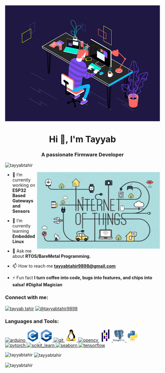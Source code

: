 <!--
### Hi there 👋

<!--
**tayyabtahir/tayyabtahir** is a ✨ _special_ ✨ repository because its `README.md` (this file) appears on your GitHub profile.

Here are some ideas to get you started:

- 🔭 I’m currently working on ...
- 🌱 I’m currently learning ...
- 👯 I’m looking to collaborate on ...
- 🤔 I’m looking for help with ...
- 💬 Ask me about ...
- 📫 How to reach me: ...
- 😄 Pronouns: ...
- ⚡ Fun fact: ...
-->


![Alt text](https://github.com/tayyabtahir/tayyabtahir/blob/main/Imgs/header_working_hard.gif)


<h1 align="center">Hi 👋, I'm Tayyab</h1>
<h3 align="center">A passionate Firmware Developer</h3>

<p align="left"> <img src="https://komarev.com/ghpvc/?username=tayyabtahir&label=Profile%20views&color=0e75b6&style=flat" alt="tayyabtahir" /> </p>
<img align="right" alt="Coding" width="400" src="https://github.com/tayyabtahir/tayyabtahir/blob/main/Imgs/iot_env.gif">

- 🔭 I’m currently working on **ESP32 Based Gateways and Sensors**

- 🌱 I’m currently learning **Embedded Linux**

- 💬 Ask me about **RTOS/BareMetal Programming.**

- 📫 How to reach me **tayyabtahir9898@gmail.com**

- ⚡ Fun fact **I turn coffee into code, bugs into features, and chips into salsa! #Digital Magician**

<h3 align="left">Connect with me:</h3>
<p align="left">
<a href="https://linkedin.com/in/tayyab tahir" target="blank"><img align="center" src="https://raw.githubusercontent.com/rahuldkjain/github-profile-readme-generator/master/src/images/icons/Social/linked-in-alt.svg" alt="tayyab tahir" height="30" width="40" /></a>
<a href="https://www.hackerrank.com/@tayyabtahir9898" target="blank"><img align="center" src="https://raw.githubusercontent.com/rahuldkjain/github-profile-readme-generator/master/src/images/icons/Social/hackerrank.svg" alt="@tayyabtahir9898" height="30" width="40" /></a>
</p>

<h3 align="left">Languages and Tools:</h3>
<p align="left"> <a href="https://www.arduino.cc/" target="_blank" rel="noreferrer"> <img src="https://cdn.worldvectorlogo.com/logos/arduino-1.svg" alt="arduino" width="40" height="40"/> </a> <a href="https://www.cprogramming.com/" target="_blank" rel="noreferrer"> <img src="https://raw.githubusercontent.com/devicons/devicon/master/icons/c/c-original.svg" alt="c" width="40" height="40"/> </a> <a href="https://www.w3schools.com/cpp/" target="_blank" rel="noreferrer"> <img src="https://raw.githubusercontent.com/devicons/devicon/master/icons/cplusplus/cplusplus-original.svg" alt="cplusplus" width="40" height="40"/> </a> <a href="https://git-scm.com/" target="_blank" rel="noreferrer"> <img src="https://www.vectorlogo.zone/logos/git-scm/git-scm-icon.svg" alt="git" width="40" height="40"/> </a> <a href="https://www.linux.org/" target="_blank" rel="noreferrer"> <img src="https://raw.githubusercontent.com/devicons/devicon/master/icons/linux/linux-original.svg" alt="linux" width="40" height="40"/> </a> <a href="https://opencv.org/" target="_blank" rel="noreferrer"> <img src="https://www.vectorlogo.zone/logos/opencv/opencv-icon.svg" alt="opencv" width="40" height="40"/> </a> <a href="https://pandas.pydata.org/" target="_blank" rel="noreferrer"> <img src="https://raw.githubusercontent.com/devicons/devicon/2ae2a900d2f041da66e950e4d48052658d850630/icons/pandas/pandas-original.svg" alt="pandas" width="40" height="40"/> </a> <a href="https://www.postgresql.org" target="_blank" rel="noreferrer"> <img src="https://raw.githubusercontent.com/devicons/devicon/master/icons/postgresql/postgresql-original-wordmark.svg" alt="postgresql" width="40" height="40"/> </a> <a href="https://www.python.org" target="_blank" rel="noreferrer"> <img src="https://raw.githubusercontent.com/devicons/devicon/master/icons/python/python-original.svg" alt="python" width="40" height="40"/> </a> <a href="https://pytorch.org/" target="_blank" rel="noreferrer"> <img src="https://www.vectorlogo.zone/logos/pytorch/pytorch-icon.svg" alt="pytorch" width="40" height="40"/> </a> <a href="https://scikit-learn.org/" target="_blank" rel="noreferrer"> <img src="https://upload.wikimedia.org/wikipedia/commons/0/05/Scikit_learn_logo_small.svg" alt="scikit_learn" width="40" height="40"/> </a> <a href="https://seaborn.pydata.org/" target="_blank" rel="noreferrer"> <img src="https://seaborn.pydata.org/_images/logo-mark-lightbg.svg" alt="seaborn" width="40" height="40"/> </a> <a href="https://www.tensorflow.org" target="_blank" rel="noreferrer"> <img src="https://www.vectorlogo.zone/logos/tensorflow/tensorflow-icon.svg" alt="tensorflow" width="40" height="40"/> </a> </p>

<p><img align="left" src="https://github-readme-stats.vercel.app/api/top-langs?username=tayyabtahir&show_icons=true&locale=en&layout=compact" alt="tayyabtahir" /></p>

<p>&nbsp;<img align="center" src="https://github-readme-stats.vercel.app/api?username=tayyabtahir&show_icons=true&locale=en" alt="tayyabtahir" /></p>

<p><img align="center" src="https://github-readme-streak-stats.herokuapp.com/?user=tayyabtahir&" alt="tayyabtahir" /></p>
